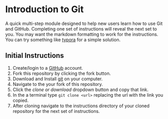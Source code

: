 # Introduction to Git
A quick multi-step module designed to help new users learn how to use Git and GitHub. Completing one set of instructions will reveal the next set to you. You may want the markdown formatting to work for the instructions. You can try something like [typora](https://typora.io/) for a simple solution.

## Initial Instructions
1. Create/login to a [GitHub](https://github.com) account.
2. Fork this repository by clicking the fork button.
3. Download and Install [git](https://git-scm.com/downloads) on your computer.
5. Navigate to the your fork of this repository.
6. Click the *clone or download* dropdown button and copy that link.
4. In the a terminal type `git clone <url>` replacing the url with the link you copied.
5. After cloning navigate to the instructions directory of your cloned repository for the next set of instructions.
